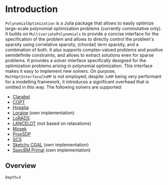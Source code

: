 # Introduction

`PolynomialOptimization` is a Julia package that allows to easily optimize large-scale polynomial optimization problems
(currently commutative only).
It builds on `MultivariatePolynomials` to provide a concise interface for the specification of the problem and allows to
directly control the problem's sparsity using correlative sparsity, (chordal) term sparsity, and a combination of both. It also
supports complex-valued problems and positive semidefinite constraints, and allows to extract solutions even for sparse
problems.
It provides a solver interface specifically designed for the optimization problems arising in polynomial optimization. This
interface makes it easy to implement new solvers. On purpose, `MathOptInterface`/`JuMP` is not employed; despite `JuMP` being
very performant for a modelling framework, it introduces a significant overhead that is omitted in this way.
The following solvers are supported:
- [Clarabel](https://github.com/oxfordcontrol/Clarabel.jl)
- [COPT](https://www.shanshu.ai/copt)
- [Hypatia](https://github.com/jump-dev/Hypatia.jl)
- [Loraine](https://github.com/kocvara/Loraine.jl) (own implementation)
- [LoRADS](https://github.com/projekter/LoRADS)
- [LANCELOT](https://github.com/ralna/GALAHAD) (not based on relaxations)
- [Mosek](https://www.mosek.com/)
- [ProxSDP](https://github.com/mariohsouto/ProxSDP.jl)
- [SCS](https://github.com/cvxgrp/scs)
- [Sketchy CGAL](https://doi.org/10.1137/19M1305045) (own implementation)
- [SpecBM Primal](https://doi.org/10.48550/arXiv.2307.07651) (own implementation)

## Overview
```@contents
Depth=3
```